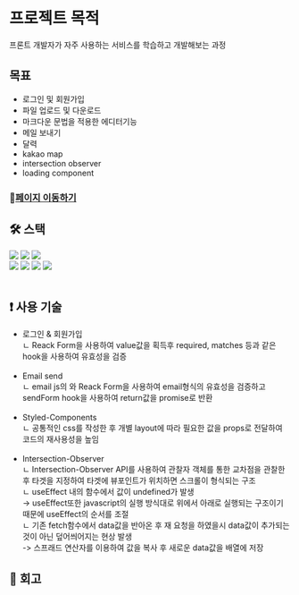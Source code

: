 # 프로젝트 목적
프론트 개발자가 자주 사용하는 서비스를 학습하고 개발해보는 과정

## 목표
<ul>
<li>로그인 및 회원가입</li>
<li>파일 업로드 및 다운로드</li>
<li>마크다운 문법을 적용한 에디터기능</li>
<li>메일 보내기</li>
<li>달력</li>
<li>kakao map</li>
<li>intersection observer</li>
<li>loading component</li>
</ul>

### 🔗[페이지 이동하기](https://f-e-func-development.vercel.app/)

## **🛠️ 스택**

<div>
<img src="https://img.shields.io/badge/html-1572B6?style=for-the-badge&logo=html5&logoColor=white"> 
<img src="https://img.shields.io/badge/css-1572B6?style=for-the-badge&logo=css3&logoColor=white"> 
<img src="https://img.shields.io/badge/javascript-F7DF1E?style=for-the-badge&logo=javascript&logoColor=black"> 
<br>
 <img src="https://img.shields.io/badge/react-61DAFB?style=for-the-badge&logo=react&logoColor=black"> 
<img src="https://img.shields.io/badge/TypeScript-3178c6?style=for-the-badge&logo=TypeScript&logoColor=white">
<img src="https://img.shields.io/badge/Next.js-339933?style=for-the-badge&logo=Next.js&logoColor=white">
 <img src="https://img.shields.io/badge/styled components-DB7093?style=for-the-badge&logo=styledcomponents&logoColor=white">
 </div>
<br>

## **❗ 사용 기술**
<ul>
 
 <li>로그인 & 회원가입</li>
 <div>ㄴ Reack Form을 사용하여 value값을 획득후 required, matches 등과 같은 hook을 사용하여 유효성을 검증</div>
 <br>
 <li>Email send</li>
 <div>ㄴ email js의 와 Reack Form을 사용하여 email형식의 유효성을 검증하고 sendForm hook을 사용하여 return값을 promise로 반환</div>
  <br>
 <li>Styled-Components</li>
 <div>ㄴ 공통적인 css를 작성한 후 개별 layout에 따라 필요한 값을 props로 전달하여 코드의 재사용성을 높임</div>
 <br>
  <li>Intersection-Observer</li>
 <div>ㄴ Intersection-Observer API를 사용하여 관찰자 객체를 통한 교차점을 관찰한후 타겟을 지정하여 타겟에 뷰포인트가 위치하면 스크롤이 형식되는 구조</div>
 <div>ㄴ useEffect 내의 함수에서 값이 undefined가 발생</div>
 <div>-> useEffect또한 javascript의 실행 방식대로 위에서 아래로 실행되는 구조이기 때문에 useEffect의 순서를 조절</div>
 <div>ㄴ 기존 fetch함수에서 data값을 반아온 후 재 요청을 하였을시 data값이 추가되는 것이 아닌 덮어씌어지는 현상 발생</div>
 <div>-> 스프래드 연산자를 이용하여 값을 복사 후 새로운 data값을 배열에 저장</div>
 </ul>

## **📌 회고**
<ul>
 
 </ul>
